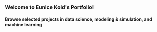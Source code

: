 ### Welcome to Eunice Koid's Portfolio! 
#### Browse selected projects in data science, modeling & simulation, and machine learning 
